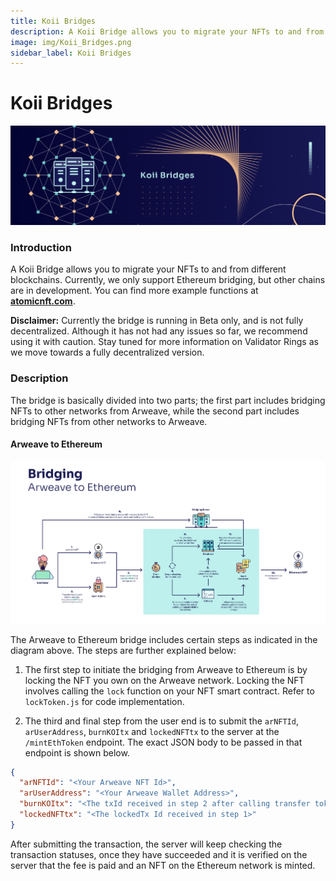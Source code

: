 ```yaml
---
title: Koii Bridges
description: A Koii Bridge allows you to migrate your NFTs to and from different blockchains. Currently, we only support Ethereum bridging, but other chains are in development. You can find more example functions at atomicnft.com.
image: img/Koii_Bridges.png
sidebar_label: Koii Bridges
---
```


# Koii Bridges

![Banner](../img/Koii_Bridges.png)

### Introduction <a href="#introduction" id="introduction"></a>

A Koii Bridge allows you to migrate your NFTs to and from different blockchains. Currently, we only support Ethereum bridging, but other chains are in development. You can find more example functions at [**atomicnft.com**](https://atomicnft.com/).&#x20;

**Disclaimer:** Currently the bridge is running in Beta only, and is not fully decentralized. Although it has not had any issues so far, we recommend using it with caution. Stay tuned for more information on Validator Rings as we move towards a fully decentralized version.

### Description <a href="#description" id="description"></a>

The bridge is basically divided into two parts; the first part includes bridging NFTs to other networks from Arweave, while the second part includes bridging NFTs from other networks to Arweave.

#### Arweave to Ethereum <a href="#arweave-to-ethereum" id="arweave-to-ethereum"></a>

![Bridge an asset from Arweave to Ethereum](<../img/A2E%20(1).png>)

The Arweave to Ethereum bridge includes certain steps as indicated in the diagram above. The steps are further explained below:

1. The first step to initiate the bridging from Arweave to Ethereum is by locking the NFT you own on the Arweave network. Locking the NFT involves calling the `lock` function on your NFT smart contract. Refer to `lockToken.js` for code implementation.
<!-- 2. The next step is to pay the 10 KOII fee\* for the bridging, which will be used to mint your new NFT on the Ethereum network. The transfer function must include the `nftId` and `lockTx` (Obtained from step 1). Refer to transferToken.js for code implementation. \*10 KOII amount is subjective to the Ethereum fees paid for minting a new NFT on Ethereum -->
2. The third and final step from the user end is to submit the `arNFTId`, `arUserAddress`, `burnKOItx` and `lockedNFTtx` to the server at the `/mintEthToken` endpoint. The exact JSON body to be passed in that endpoint is shown below.

```json
{
  "arNFTId": "<Your Arweave NFT Id>",
  "arUserAddress": "<Your Arweave Wallet Address>",
  "burnKOItx": "<The txId received in step 2 after calling transfer token>",
  "lockedNFTtx": "<The lockedTx Id received in step 1>"
}
```

After submitting the transaction, the server will keep checking the transaction statuses, once they have succeeded and it is verified on the server that the fee is paid and an NFT on the Ethereum network is minted.
